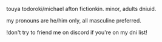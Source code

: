 touya todoroki/michael afton fictionkin. minor, adults dniuid.

my pronouns are he/him only, all masculine preferred.

!don't try to friend me on discord if you're on my dni list!
<!---
touyaoi/touyaoi is a ✨ special ✨ repository because its `README.md` (this file) appears on your GitHub profile.
You can click the Preview link to take a look at your changes.
--->
